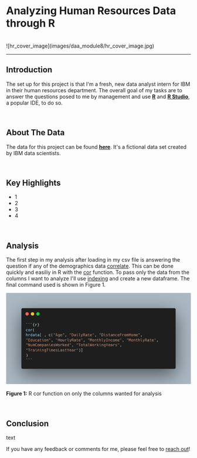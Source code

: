 # Analyzing Human Resources Data through R
<br>
![hr_cover_image](images/daa_module8/hr_cover_image.jpg)

---

## Introduction

The set up for this project is that I'm a fresh, new data analyst intern for IBM in their human resources department. The overall goal of my tasks are to answer the questions posed to me by management and use **[R](https://www.r-project.org/)** and **[R Studio](https://posit.co/download/rstudio-desktop/)**, a popular IDE, to do so.

<br>

## About The Data

The data for this project can be found **[here](https://www.kaggle.com/datasets/pavansubhasht/ibm-hr-analytics-attrition-dataset)**. It's a fictional data set created by IBM data scientists.

<br>

## Key Highlights

- 1
- 2
- 3
- 4

<br>

## Analysis

The first step in my analysis after loading in my csv file is answering the question if any of the demographics data [correlate](https://en.wikipedia.org/wiki/Correlation). This can be done quickly and easiliy in R with the [cor](https://www.rdocumentation.org/packages/stats/versions/3.6.2/topics/cor) function. To pass only the data from the columns I want to analyze I'll use [indexing](https://www.geeksforgeeks.org/how-to-select-dataframe-columns-by-index-in-r/#) and create a new dataframe. The final command used is shown in Figure 1.

<img alt ="" src="images/daa_module8/r_cor.png">

**Figure 1:** R cor function on only the columns wanted for analysis

<br>

## Conclusion

text

If you have any feedback or comments for me, please feel free to [reach out](https://www.linkedin.com/in/gregory-santoro/)!
